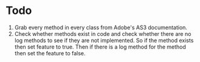 # Todo
 1. Grab every method in every class from Adobe's AS3 documentation.
 2. Check whether methods exist in code and check whether there are no log methods to see if they are not implemented. So if the method exists then set feature to true. Then if there is a log method for the method then set the feature to false.
